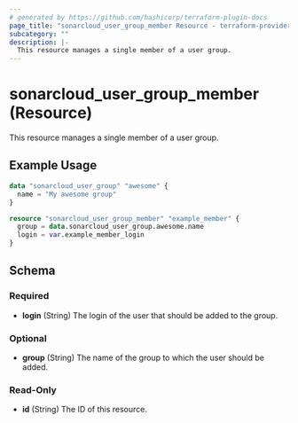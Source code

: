 ```yaml
---
# generated by https://github.com/hashicorp/terraform-plugin-docs
page_title: "sonarcloud_user_group_member Resource - terraform-provider-sonarcloud"
subcategory: ""
description: |-
  This resource manages a single member of a user group.
---
```


# sonarcloud_user_group_member (Resource)

This resource manages a single member of a user group.

## Example Usage

```terraform
data "sonarcloud_user_group" "awesome" {
  name = "My awesome group"
}

resource "sonarcloud_user_group_member" "example_member" {
  group = data.sonarcloud_user_group.awesome.name
  login = var.example_member_login
}
```

<!-- schema generated by tfplugindocs -->
## Schema

### Required

- **login** (String) The login of the user that should be added to the group.

### Optional

- **group** (String) The name of the group to which the user should be added.

### Read-Only

- **id** (String) The ID of this resource.


